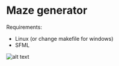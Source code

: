 # Maze generator

Requirements:
- Linux (or change makefile for windows)
- SFML

![alt text](https://github.com/Jow1e/Maze/maze-screenshot.png?raw=true)
